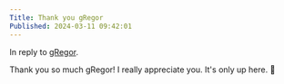 ```yaml
---
Title: Thank you gRegor
Published: 2024-03-11 09:42:01
---
```

In reply to <a href="https://gregorlove.com/2024/03/yay-congratulations/" class="u-reply-to b">gRegor</a>.

Thank you so much gRegor! I really appreciate you. It's only up here. 🌈
